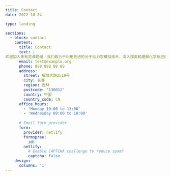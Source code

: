 ```yaml
---
title: Contact
date: 2022-10-24

type: landing

sections:
  - block: contact
    content:
      title: Contact
      text: |
欢迎加入朱有亮课题组！我们致力于利用先进的分子动力学模拟技术，深入探索和理解化学反应的微观机制、材料的分子行为及其物理化学性质。我们的研究涵盖从基础理论到应用研究，涉及化学、物理、材料科学等多个学科领域。我们欢迎对分子动力学模拟和化学研究充满热情的本科生、硕士生和博士生加入我们的团队。有意申请者请将个人简历、成绩单、研究兴趣陈述以及两封推荐信发送至朱有亮老师的邮箱（[email@example.com](mailto:email@example.com)）。我们期待你的加入，共同探索化学世界的奥秘，推动科学研究的前沿发展！
      email: test@example.org
      phone: 888 888 88 88
      address:
        street: 解放大路2519号
        city: 长春
        region: 吉林
        postcode: '130012'
        country: 中国
        country_code: CN
      office_hours:
        - 'Monday 10:00 to 13:00'
        - 'Wednesday 09:00 to 10:00'
    
      # Email form provider
      form:
        provider: netlify
        formspree:
          id:
        netlify:
          # Enable CAPTCHA challenge to reduce spam?
          captcha: false
    design:
      columns: '1'
---
```

